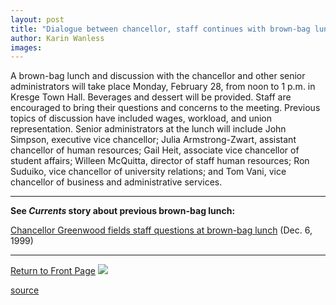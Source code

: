 ```yaml
---
layout: post
title: "Dialogue between chancellor, staff continues with brown-bag lunch"
author: Karin Wanless
images:
---
```


A brown-bag lunch and discussion with the chancellor and other senior administrators will take place Monday, February 28, from noon to 1 p.m. in Kresge Town Hall. Beverages and dessert will be provided. Staff are encouraged to bring their questions and concerns to the meeting. Previous topics of discussion have included wages, workload, and union representation. Senior administrators at the lunch will include John Simpson, executive vice chancellor; Julia Armstrong-Zwart, assistant chancellor of human resources; Gail Heit, associate vice chancellor of student affairs; Willeen McQuitta, director of staff human resources; Ron Suduiko, vice chancellor of university relations; and Tom Vani, vice chancellor of business and administrative services.

* * *

**See _Currents_ story about previous brown-bag lunch:**

[Chancellor Greenwood fields staff questions at brown-bag lunch][1] (Dec. 6, 1999)

* * *

[Return to Front Page][2] ![ ][3]

[1]: http://currents.ucsc.edu/99-00/12-06/brownbag.html
[2]: ../../index.html
[3]: ../../images/trans.gif

[source](http://www1.ucsc.edu/currents/99-00/02-21/brownbag.html "Permalink to brownbag")
